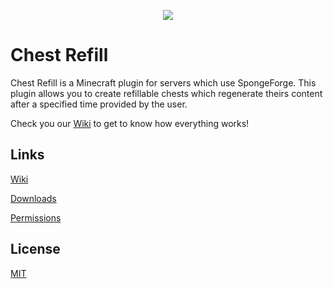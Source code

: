 <p align="center"><img src ="https://i.imgur.com/F3S3TVn.png" /></p>

# Chest Refill

Chest Refill is a Minecraft plugin for servers which use SpongeForge. This plugin allows you to create refillable chests
which regenerate theirs content after a specified time provided by the user.

Check you our [Wiki](https://github.com/Aquerr/ChestRefill/wiki) to get to know how everything works!

## Links

[Wiki](https://github.com/Aquerr/ChestRefill/wiki)

[Downloads](https://github.com/Aquerr/ChestRefill/releases)

[Permissions](https://github.com/Aquerr/ChestRefill/wiki/Permissions)

## License
[MIT](https://github.com/Aquerr/ChestRefill/blob/master/LICENSE)
